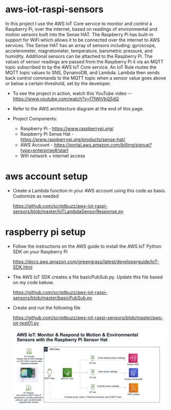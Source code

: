 # aws-iot-raspi-sensors

  In this project I use the AWS IoT Core service to monitor and control a Raspberry Pi, over the internet, based on readings of environmental and motion sensors built into the Sense HAT. The Raspberry Pi has built-in support for WiFi which allows it to be connected over the internet to AWS services. The Sense HAT has an array of sensors including: gyroscope, accelerometer, magnetometer, temperature, barometric pressure, and humidity. Additional sensors can be attached to the Raspberry Pi. The values of sensor readings are passed from the Raspberry Pi it via an MQTT topic subscribed to by the AWS IoT Core service. An IoT Rule routes the MQTT topic values to SNS, DynamoDB, and Lambda. Lambda then sends back control commands to the MQTT topic when a sensor value goes above or below a certain threshold, set by the developer.


- To see the project in action, watch this YouTube video
-- https://www.youtube.com/watch?v=f7IWtVbQ5dQ

- Refer to the AWS architecture diagram at the end of this page. 

- Project Components:
   * Raspberry Pi - https://www.raspberrypi.org/
   * Raspberry Pi Sense Hat - https://www.raspberrypi.org/products/sense-hat/
   * AWS Account - https://portal.aws.amazon.com/billing/signup?type=enterprise#/start
   * Wifi network + internet access

# aws account setup

- Create a Lambda function in your AWS account using this code as basis. Customize as needed

  https://github.com/scriptbuzz/aws-iot-raspi-sensors/blob/master/IoTLambdaSensorResponse.py

# raspberry pi setup

- Follow the instructions on the AWS guide to install the AWS IoT Python SDK on your Raspberry Pi

  https://docs.aws.amazon.com/greengrass/latest/developerguide/IoT-SDK.html


- The AWS IoT SDK creates a file basicPubSub.py. Update this file based on my code bekow.

  https://github.com/scriptbuzz/aws-iot-raspi-sensors/blob/master/basicPubSub.py

- Create and run the following file

  https://github.com/scriptbuzz/aws-iot-raspi-sensors/blob/master/aws-iot-test01.py


  ![GitHub Logo](mbx-aws-iot-raspi-sensors.jpg)

